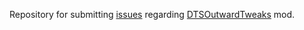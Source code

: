Repository for submitting [issues](https://github.com/pucekdts12/DTSOutwardTweaks/issues/new) regarding [DTSOutwardTweaks](https://outward.thunderstore.io/package/NodomiTeam/DTSOutwardTweaks/) mod.
